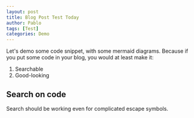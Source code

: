 ```yaml
---
layout: post
title: Blog Post Test Today
author: Pablo
tags: [Test]
categories: Demo
---
```


Let's demo some code snippet, with some mermaid diagrams.
Because if you put some code in your blog, you would at least make it:

1. Searchable
2. Good-looking

## Search on code

Search should be working even for complicated escape symbols.

